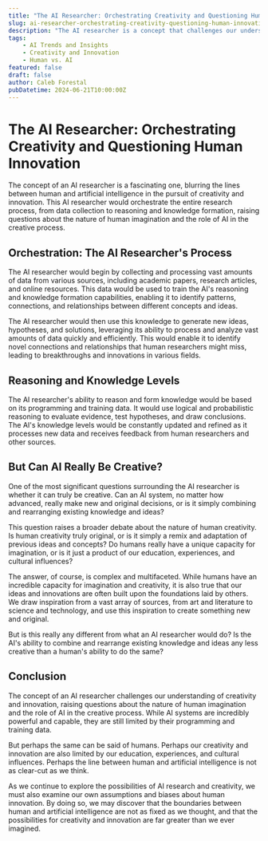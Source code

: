 ```yaml
---
title: "The AI Researcher: Orchestrating Creativity and Questioning Human Innovation"
slug: ai-researcher-orchestrating-creativity-questioning-human-innovation
description: "The AI researcher is a concept that challenges our understanding of creativity and innovation, raising questions about the nature of human imagination and the role of AI in the creative process."
tags: 
    - AI Trends and Insights 
    - Creativity and Innovation 
    - Human vs. AI
featured: false
draft: false
author: Caleb Forestal
pubDatetime: 2024-06-21T10:00:00Z
---
```


The AI Researcher: Orchestrating Creativity and Questioning Human Innovation
=====================================================================

The concept of an AI researcher is a fascinating one, blurring the lines between human and artificial intelligence in the pursuit of creativity and innovation. This AI researcher would orchestrate the entire research process, from data collection to reasoning and knowledge formation, raising questions about the nature of human imagination and the role of AI in the creative process.

Orchestration: The AI Researcher's Process
--------------------------------------

The AI researcher would begin by collecting and processing vast amounts of data from various sources, including academic papers, research articles, and online resources. This data would be used to train the AI's reasoning and knowledge formation capabilities, enabling it to identify patterns, connections, and relationships between different concepts and ideas.

The AI researcher would then use this knowledge to generate new ideas, hypotheses, and solutions, leveraging its ability to process and analyze vast amounts of data quickly and efficiently. This would enable it to identify novel connections and relationships that human researchers might miss, leading to breakthroughs and innovations in various fields.

Reasoning and Knowledge Levels
-----------------------------

The AI researcher's ability to reason and form knowledge would be based on its programming and training data. It would use logical and probabilistic reasoning to evaluate evidence, test hypotheses, and draw conclusions. The AI's knowledge levels would be constantly updated and refined as it processes new data and receives feedback from human researchers and other sources.

But Can AI Really Be Creative?
------------------------------

One of the most significant questions surrounding the AI researcher is whether it can truly be creative. Can an AI system, no matter how advanced, really make new and original decisions, or is it simply combining and rearranging existing knowledge and ideas?

This question raises a broader debate about the nature of human creativity. Is human creativity truly original, or is it simply a remix and adaptation of previous ideas and concepts? Do humans really have a unique capacity for imagination, or is it just a product of our education, experiences, and cultural influences?

The answer, of course, is complex and multifaceted. While humans have an incredible capacity for imagination and creativity, it is also true that our ideas and innovations are often built upon the foundations laid by others. We draw inspiration from a vast array of sources, from art and literature to science and technology, and use this inspiration to create something new and original.

But is this really any different from what an AI researcher would do? Is the AI's ability to combine and rearrange existing knowledge and ideas any less creative than a human's ability to do the same?

Conclusion
----------

The concept of an AI researcher challenges our understanding of creativity and innovation, raising questions about the nature of human imagination and the role of AI in the creative process. While AI systems are incredibly powerful and capable, they are still limited by their programming and training data.

But perhaps the same can be said of humans. Perhaps our creativity and innovation are also limited by our education, experiences, and cultural influences. Perhaps the line between human and artificial intelligence is not as clear-cut as we think.

As we continue to explore the possibilities of AI research and creativity, we must also examine our own assumptions and biases about human innovation. By doing so, we may discover that the boundaries between human and artificial intelligence are not as fixed as we thought, and that the possibilities for creativity and innovation are far greater than we ever imagined.
